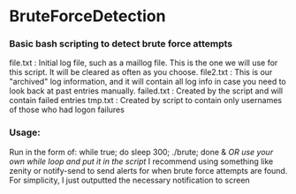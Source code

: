 # BruteForceDetection

### Basic bash scripting to detect brute force attempts

file.txt : Initial log file, such as a maillog file. This is the one we will use for this script. It will be cleared as often as you choose.
file2.txt : This is our "archived" log information, and it will contain all log info in case you need to look back at past entries manually.
failed.txt : Created by the script and will contain failed entries
tmp.txt : Created by script to contain only usernames of those who had logon failures

### Usage: 
Run in the form of: while true; do sleep 300; ./brute; done & 
*OR use your own while loop and put it in the script*
I recommend using something like zenity or notify-send to send alerts for when
brute force attempts are found. For simplicity, I just outputted the necessary 
notification to screen

